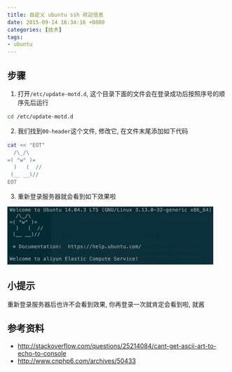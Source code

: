 ```yaml
---
title: 自定义 ubuntu ssh 欢迎信息
date: 2015-09-14 16:34:16 +0800
categories: [技术]
tags:
- ubuntu
---
```

## 步骤
1. 打开`/etc/update-motd.d`, 这个目录下面的文件会在登录成功后按照序号的顺序先后运行
```bash
cd /etc/update-motd.d
```

2. 我们找到`00-header`这个文件, 修改它, 在文件末尾添加如下代码
```bash
cat << "EOT"
  /\_/\
=( °w° )=
  )   (  //
 (__ __)//
EOT
```

3. 重新登录服务器就会看到如下效果啦

![](/assets/img/custom-ssh-welcome-message-in-ubuntu-md/screenshot.png)

## 小提示
重新登录服务器后也许不会看到效果, 你再登录一次就肯定会看到啦, 就酱

## 参考资料
* http://stackoverflow.com/questions/25214084/cant-get-ascii-art-to-echo-to-console
* http://www.cnphp6.com/archives/50433
